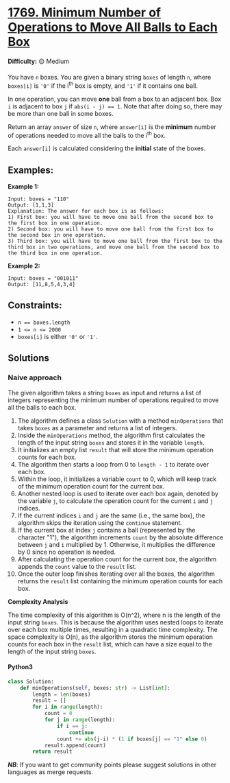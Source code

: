 # [1769. Minimum Number of Operations to Move All Balls to Each Box](https://leetcode.com/problems/minimum-number-of-operations-to-move-all-balls-to-each-box/)

**Difficulty:** :yellow_circle: Medium

You have `n` boxes. You are given a binary string `boxes` of length `n`, where 
`boxes[i]` is `'0'` if the i<sup>th</sup> box is empty, and `'1'` if it 
contains one ball.

In one operation, you can move **one** ball from a box to an adjacent box. Box
`i` is adjacent to box `j` if `abs(i - j) == 1`. Note that after doing so, 
there may be more than one ball in some boxes.

Return an array `answer` of size `n`, where `answer[i]` is the **minimum** 
number of operations needed to move all the balls to the i<sup>th</sup> box.

Each `answer[i]` is calculated considering the **initial** state of the boxes.

## Examples:

**Example 1:**

```text
Input: boxes = "110"
Output: [1,1,3]
Explanation: The answer for each box is as follows:
1) First box: you will have to move one ball from the second box to the first box in one operation.
2) Second box: you will have to move one ball from the first box to the second box in one operation.
3) Third box: you will have to move one ball from the first box to the third box in two operations, and move one ball from the second box to the third box in one operation.
```

**Example 2:**

```text
Input: boxes = "001011"
Output: [11,8,5,4,3,4]
```

## Constraints:

- `n == boxes.length` 
- `1 <= n <= 2000` 
- `boxes[i]` is either `'0'` or `'1'`.


## Solutions

### Naive approach

The given algorithm takes a string `boxes` as input and returns a list of 
integers representing the minimum number of operations required to move all 
the balls to each box.

1. The algorithm defines a class `Solution` with a method `minOperations` 
that takes `boxes` as a parameter and returns a list of integers.
2. Inside the `minOperations` method, the algorithm first calculates the 
length of the input string `boxes` and stores it in the variable `length`.
3. It initializes an empty list `result` that will store the minimum operation 
counts for each box.
4. The algorithm then starts a loop from 0 to `length - 1` to iterate over 
each box.
5. Within the loop, it initializes a variable `count` to 0, which will keep 
track of the minimum operation count for the current box.
6. Another nested loop is used to iterate over each box again, denoted by the 
variable `j`, to calculate the operation count for the current `i` and `j` 
indices.
7. If the current indices `i` and `j` are the same (i.e., the same box), the 
algorithm skips the iteration using the `continue` statement.
8. If the current box at index `j` contains a ball (represented by the 
character "1"), the algorithm increments `count` by the absolute difference 
between `j` and `i` multiplied by 1. Otherwise, it multiplies the difference 
by 0 since no operation is needed.
9. After calculating the operation count for the current box, the 
algorithm appends the `count` value to the `result` list.
10. Once the outer loop finishes iterating over all the boxes, 
the algorithm returns the `result` list containing the minimum operation 
counts for each box.

**Complexity Analysis**

The time complexity of this algorithm is O(n^2), where n is the length of the 
input string `boxes`. This is because the algorithm uses nested loops to 
iterate over each box multiple times, resulting in a quadratic time complexity.
The space complexity is O(n), as the algorithm stores the minimum operation 
counts for each box in the `result` list, which can have a size equal to the 
length of the input string `boxes`.

#### Python3
```python
class Solution:
    def minOperations(self, boxes: str) -> List[int]:
        length = len(boxes)
        result = []
        for i in range(length):
            count = 0
            for j in range(length):
                if i == j:
                    continue
                count += abs(j-i) * (1 if boxes[j] == "1" else 0)
            result.append(count)
        return result
```

***NB***: If you want to get community points please suggest solutions in other languages as merge requests.
